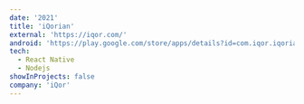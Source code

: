 ```yaml
---
date: '2021'
title: 'iQorian'
external: 'https://iqor.com/'
android: 'https://play.google.com/store/apps/details?id=com.iqor.iqorian'
tech:
  - React Native
  - Nodejs
showInProjects: false
company: 'iQor'
---
```


